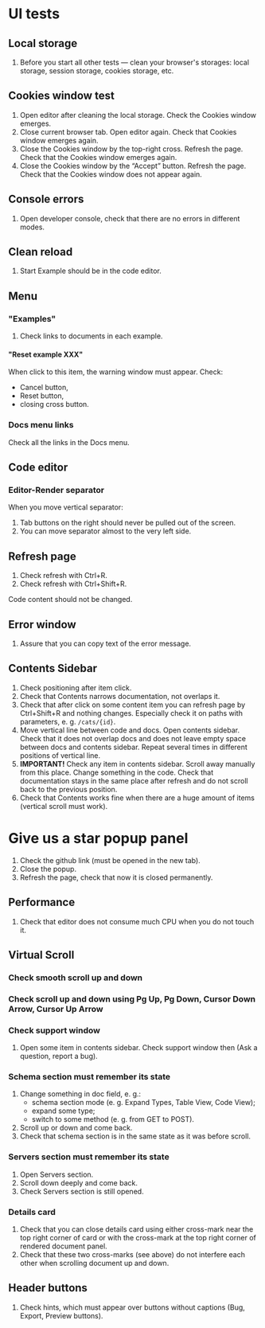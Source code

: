 # UI tests

## Local storage

1. Before you start all other tests — clean your browser's storages: local storage, session storage,
   cookies storage, etc.

## Cookies window test

1. Open editor after cleaning the local storage. Check the Cookies window emerges.
2. Close current browser tab. Open editor again. Check that Cookies window emerges again.
3. Close the Cookies window by the top-right cross. Refresh the page. Check that the Cookies window
   emerges again.
4. Close the Cookies window by the “Accept” button. Refresh the page. Check that the Cookies window
   does not appear again.

## Console errors

1. Open developer console, check that there are no errors in different modes.

## Clean reload

1. Start Example should be in the code editor.

## Menu

### "Examples"

1. Check links to documents in each example.

#### "Reset example XXX"

When click to this item, the warning window must appear. Check:

- Cancel button, 
- Reset button, 
- closing cross button.

### Docs menu links

Check all the links in the Docs menu.

## Code editor

### Editor-Render separator

When you move vertical separator:

1. Tab buttons on the right should never be pulled out of the screen.
2. You can move separator almost to the very left side.

## Refresh page

1. Check refresh with Ctrl+R.
2. Check refresh with Ctrl+Shift+R.

Code content should not be changed.

## Error window

1. Assure that you can copy text of the error message.

## Contents Sidebar

1. Check positioning after item click.
2. Check that Contents narrows documentation, not overlaps it.
3. Check that after click on some content item you can refresh page by Ctrl+Shift+R and nothing
   changes. Especially check it on paths with parameters, e. g. `/cats/{id}`.
4. Move vertical line between code and docs. Open contents sidebar. Check that it does not overlap
   docs and does not leave empty space between docs and contents sidebar. Repeat several times in
   different positions of vertical line.
5. **IMPORTANT!** Check any item in contents sidebar. Scroll away manually from this place. Change
   something in the code. Check that documentation stays in the same place after refresh and do not
   scroll back to the previous position.
6. Check that Contents works fine when there are a huge amount of items (vertical scroll must work).

# Give us a star popup panel

1. Check the github link (must be opened in the new tab).
2. Close the popup.
3. Refresh the page, check that now it is closed permanently.

## Performance

1. Check that editor does not consume much CPU when you do not touch it.

## Virtual Scroll

### Check smooth scroll up and down

### Check scroll up and down using Pg Up, Pg Down, Cursor Down Arrow, Cursor Up Arrow

### Check support window

1. Open some item in contents sidebar. Check support window then (Ask a question, report a bug).

### Schema section must remember its state

1. Change something in doc field, e. g.:
   - schema section mode (e. g. Expand Types, Table View, Code View);
   - expand some type;
   - switch to some method (e. g. from GET to POST).
2. Scroll up or down and come back.
3. Check that schema section is in the same state as it was before scroll.

### Servers section must remember its state

1. Open Servers section.
2. Scroll down deeply and come back.
3. Check Servers section is still opened.

### Details card

1. Check that you can close details card using either cross-mark near the top right corner of card
   or with the cross-mark at the top right corner of rendered document panel.
2. Check that these two cross-marks (see above) do not interfere each other when scrolling document
   up and down.

## Header buttons

1. Check hints, which must appear over buttons without captions (Bug, Export, Preview buttons).